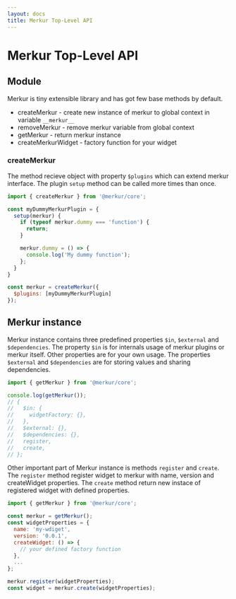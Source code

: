 ```yaml
---
layout: docs
title: Merkur Top-Level API
---
```


# Merkur Top-Level API

## Module

Merkur is tiny extensible library and has got few base methods by default.

- createMerkur - create new instance of merkur to global context in variable `__merkur__`
- removeMerkur - remove merkur variable from global context
- getMerkur - return merkur instance
- createMerkurWidget - factory function for your widget

### createMerkur

The method recieve object with property `$plugins` which can extend merkur interface. The plugin `setup` method can be called more times than once.

```javascript
import { createMerkur } from '@merkur/core';

const myDummyMerkurPlugin = {
  setup(merkur) {
    if (typeof merkur.dummy === 'function') {
      return;
    }

    merkur.dummy = () => {
      console.log('My dummy function');
    };
  }
}

const merkur = createMerkur({
  $plugins: [myDummyMerkurPlugin]
});

```

## Merkur instance

Merkur instance contains three predefined properties `$in`, `$external` and `$dependencies`. The property `$in` is for internals usage of merkur plugins or merkur itself. Other properties are for your own usage. The properties `$external` and `$dependencies` are for storing values and sharing dependencies. 

```javascript
import { getMerkur } from '@merkur/core';

console.log(getMerkur());
// {
//   $in: {
//     widgetFactory: {},
//   },
//   $external: {},
//   $dependencies: {},
//   register,
//   create,
// };
```

Other important part of Merkur instance is methods `register` and `create`. The `register` method register widget to merkur with name, version and createWidget properties. The `create` method return new instace of registered widget with defined properties. 

```javascript
import { getMerkur } from '@merkur/core';

const merkur = getMerkur();
const widgetProperties = {
  name: 'my-wdiget',
  version: '0.0.1',
  createWidget: () => {
    // your defined factory function
  },
  ...
};

merkur.register(widgetProperties);
const widget = merkur.create(widgetProperties);
```
